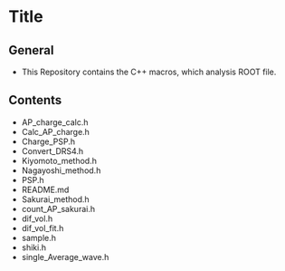 # Title
## General
- This Repository contains the C++ macros, which analysis ROOT file.

## Contents
- AP_charge_calc.h
- Calc_AP_charge.h
- Charge_PSP.h
- Convert_DRS4.h
- Kiyomoto_method.h
- Nagayoshi_method.h
- PSP.h
- README.md
- Sakurai_method.h
- count_AP_sakurai.h
- dif_vol.h
- dif_vol_fit.h
- sample.h
- shiki.h
- single_Average_wave.h
